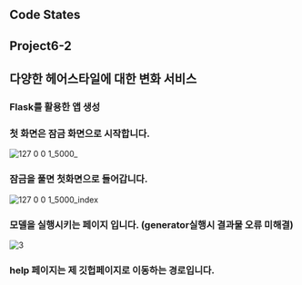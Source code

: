 ## Code States 
## Project6-2
## 다양한 헤어스타일에 대한 변화 서비스

### Flask를 활용한 앱 생성


### 첫 화면은 잠금 화면으로 시작합니다.

![127 0 0 1_5000_](https://user-images.githubusercontent.com/83448093/142334880-ed234b7c-a393-46d3-bcd9-e246ae5e92de.png)


### 잠금을 풀면 첫화면으로 들어갑니다.

![127 0 0 1_5000_index](https://user-images.githubusercontent.com/83448093/142334876-049e7ed6-fbba-45c5-a51a-a983d37ac4b9.png)


### 모델을 실행시키는 페이지 입니다. (generator실행시 결과물 오류 미해결)

![3](https://user-images.githubusercontent.com/83448093/142334455-98783750-a11e-4368-8719-c1a115c44b96.png)

### help 페이지는 제 깃헙페이지로 이동하는 경로입니다.

